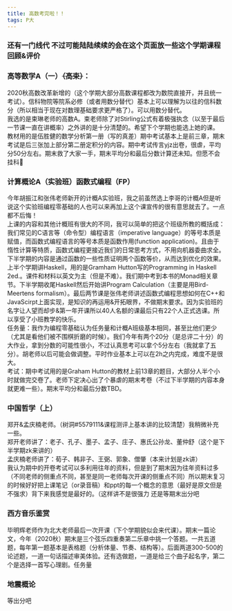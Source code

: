 ```yaml
---
title: 高数考完啦！！
tags: P大
---
```


### 还有一门线代 不过可能陆陆续续的会在这个页面放一些这个学期课程回顾&评价  

<!--more-->


### 高等数学A（一）~~（高束）~~：
2020秋高数改革新增的（这个学期大部分高数课程都改为数院直接开，并且统一考试）。信科物院等院系必修（或者用数分替代）基本上可以理解为以往的信科数分（所以相当于现在对数理基础要求更严格了）。可以用数分替代。  
我选的是束琳老师的高数A。束老师除了对Stirling公式有着极强执念（以至于最后一节课一直在讲概率）之外讲的是十分清楚的。希望下个学期也能选上她的课。  
教材用的是伍胜健的数学分析第一册（写的真差）期中考试基本上是前三章，期末考试是后三张加上部分第二册定积分的内容。期中考试传言yjz出卷，很虐，平均分50分左右。期末救了大家一手，期末平均分和最后分数计算还未知。但愿不会挂科🙏

### 计算概论A（实验班）函数式编程（FP）
今年胡振江和张伟老师新开的计概A实验班，我之前虽然选上李哥的计概A但是听说这个实验班编程零基础的人也可以来再加上这个课宣传的很有意思就去了。一点都不后悔！  
上课的内容和其他计概班有很大的不同，我可以简单的把这个班级所教的概括成：我们常见的C语言等（命令型）编程语言（imperative language）的等号本质是赋值，而函数式编程语言的等号本质是函数作用(function application)。且由于惰性计算等特质，函数式编程更接近我们的日常思考方式，不用向机器委曲求全。下半学期的内容是通过函数的一些性质证明两个函数等价，从而达到优化的效果。  
上半个学期讲Haskell，用的是Gramham Hutton写的Programming in Haskell 2ed.。课件和材料以英文为主（但是不难）。我们期中考到本书的Monad相关章节。下半学期收尾Haskell然后开始讲Program Calculation（主要是用Bird-Meertens formalism）。最后两节课是张伟老师讲述函数式编程思想如何在C++和JavaScirpt上面实现，是知识的再运用&开拓眼界，不做期末要求。因为实验班的名字让人望而却步&第一年开课所以40人名额的课最后只有22个人正式选课。所以享受了小班教学的快乐。  
任务量：我作为编程零基础认为任务量和计概A班级基本相同，甚至比他们更少（尤其是看他们被不围棋折磨的时候）。我们今年有两个20分（是总评二十分）的大作业，拿到分数的可能性很小，不过认真思考可以拿个5分左右（我就拿了五分）。胡老师以后可能会做调整。平时作业基本上可以在2h之内完成，难度不是很大。  
考试：期中考试用的是Graham Hutton的教材上前13章的题目，大部分人半个小时就做完交卷了。老师下定决心出了个暴虐的期末考卷（不过下半学期的内容本身就更难一些）。期末平均分和最后分数TBD。  

### 中国哲学（上）  
郑开&孟庆楠老师。（树洞#5579111&课程测评上基本讲的比较清楚）我稍微补充一些。  
郑开老师讲了：老子、孔子、墨子、孟子、庄子、惠氏公孙龙、董仲舒（这个是下半学期zk来讲的）  
孟庆楠老师讲了：荀子、韩非子、王弼、郭象、僧肇（本来计划是zk讲）  
我认为期中的开卷考试可以多利用往年的资料，但是到了期末因为往年资料过多（不同老师的侧重点不同，甚至是同一老师每次开课的侧重点不同）所以期末复习的时候好好把上课笔记（or录音稿）和ppt的每一个概念的意思（最好是原文但是不强求）背下来我感觉是最好的。（这样讲不是很强力 还是等期末出分吧   

### 西方音乐鉴赏
毕明辉老师作为北大老师最后一次开课（下个学期貌似会来代课）。期末一篇论文，今年（2020秋）期末是三个弦乐四重奏第二乐章中挑一个答题。一共五道题，每年第一题基本是表格题（分析体量、节奏、结构等）。后面两道300-500的论述题，一道一句话描述审美体验。还有选做题，一道是给三个曲子起名字，第二个是选择一首写心理剧。任务量
### 地震概论  
等出分吧

